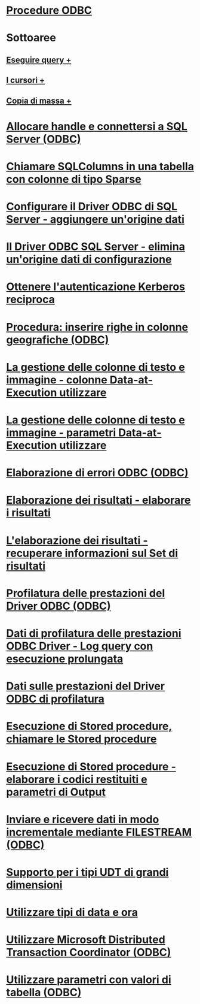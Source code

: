 # [Procedure ODBC](odbc-how-to-topics.md)

# Sottoaree
## [Eseguire query +](../../relational-databases/native-client-odbc-how-to/execute-queries/executing-queries-how-to-topics-odbc.md)
## [I cursori +](../../relational-databases/native-client-odbc-how-to/cursors/using-cursors-how-to-topics-odbc.md)
## [Copia di massa +](../../relational-databases/native-client-odbc-how-to/bulk-copy/bulk-copying-with-the-sql-server-odbc-driver-how-to-topics-odbc.md)

# [Allocare handle e connettersi a SQL Server (ODBC)](allocate-handles-and-connect-to-sql-server-odbc.md)
# [Chiamare SQLColumns in una tabella con colonne di tipo Sparse](call-sqlcolumns-on-a-table-with-sparse-columns.md)
# [Configurare il Driver ODBC di SQL Server - aggiungere un'origine dati](configuring-the-sql-server-odbc-driver-add-a-data-source.md)
# [Il Driver ODBC SQL Server - elimina un'origine dati di configurazione](configuring-the-sql-server-odbc-driver-delete-a-data-source.md)
# [Ottenere l'autenticazione Kerberos reciproca](get-mutual-kerberos-authentication.md)
# [Procedura: inserire righe in colonne geografiche (ODBC)](how-to-insert-rows-into-geography-column-odbc.md)
# [La gestione delle colonne di testo e immagine - colonne Data-at-Execution utilizzare](managing-text-and-image-columns-use-data-at-execution-columns.md)
# [La gestione delle colonne di testo e immagine - parametri Data-at-Execution utilizzare](managing-text-and-image-columns-use-data-at-execution-parameters.md)
# [Elaborazione di errori ODBC (ODBC)](process-odbc-errors-odbc.md)
# [Elaborazione dei risultati - elaborare i risultati](processing-results-process-results.md)
# [L'elaborazione dei risultati - recuperare informazioni sul Set di risultati](processing-results-retrieve-result-set-information.md)
# [Profilatura delle prestazioni del Driver ODBC (ODBC)](profiling-odbc-driver-performance-odbc.md)
# [Dati di profilatura delle prestazioni ODBC Driver - Log query con esecuzione prolungata](profiling-odbc-driver-performance-data-log-long-running-queries.md)
# [Dati sulle prestazioni del Driver ODBC di profilatura](profiling-odbc-driver-performance-data.md)
# [Esecuzione di Stored procedure, chiamare le Stored procedure](running-stored-procedures-call-stored-procedures.md)
# [Esecuzione di Stored procedure - elaborare i codici restituiti e parametri di Output](running-stored-procedures-process-return-codes-and-output-parameters.md)
# [Inviare e ricevere dati in modo incrementale mediante FILESTREAM (ODBC)](send-and-receive-data-incrementally-with-filestream-odbc.md)
# [Supporto per i tipi UDT di grandi dimensioni](support-for-large-udts.md)
# [Utilizzare tipi di data e ora](use-date-and-time-types.md)
# [Utilizzare Microsoft Distributed Transaction Coordinator (ODBC)](use-microsoft-distributed-transaction-coordinator-odbc.md)
# [Utilizzare parametri con valori di tabella (ODBC)](use-table-valued-parameters-odbc.md)
